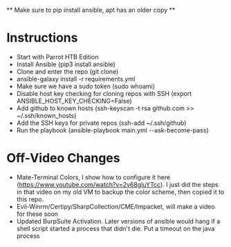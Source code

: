 ** Make sure to pip install ansible, apt has an older copy **

# Instructions
* Start with Parrot HTB Edition
* Install Ansible (pip3 install ansible)
* Clone and enter the repo (git clone)
* ansible-galaxy install -r requirements.yml
* Make sure we have a sudo token (sudo whoami)
* Disable host key checking for cloning repos with SSH (export ANSIBLE_HOST_KEY_CHECKING=False)
* Add github to known hosts (ssh-keyscan -t rsa github.com >> ~/.ssh/known_hosts)
* Add the SSH keys for private repos (ssh-add ~/.ssh/github)
* Run the playbook (ansible-playbook main.yml --ask-become-pass)

# Off-Video Changes
* Mate-Terminal Colors, I show how to configure it here (https://www.youtube.com/watch?v=2y68gluYTcc). I just did the steps in that video on my old VM to backup the color scheme, then copied it to this repo.
* Evil-Winrm/Certipy/SharpCollection/CME/Impacket, will make a video for these soon
* Updated BurpSuite Activation. Later versions of ansible would hang if a shell script started a process that didn't die. Put a timeout on the java process
